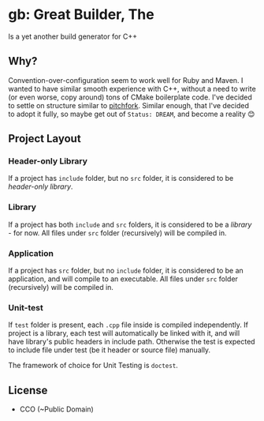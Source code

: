# gb: Great Builder, The

Is a yet another build generator for C++

## Why?

Convention-over-configuration seem to work well for Ruby and Maven. I wanted to have similar smooth experience with C++, without a need to write (or even worse, copy around) tons of CMake boilerplate code. I've decided to settle on structure similar to [pitchfork](https://github.com/vector-of-bool/pitchfork). Similar enough, that I've decided to adopt it fully, so maybe get out of `Status: DREAM`, and become a reality 😊

## Project Layout

### Header-only Library

If a project has `include` folder, but no `src` folder, it is considered to be _header-only library_.

### Library

If a project has both `include` and `src` folders, it is considered to be a _library_ - for now. All files under `src` folder (recursively) will be compiled in.

### Application

If a project has `src` folder, but no `include` folder, it is considered to be an application, and will compile to an executable. All files under `src` folder (recursively) will be compiled in.

### Unit-test

If `test` folder is present, each `.cpp` file inside is compiled independently. If project is a library, each test will automatically be linked with it, and will have library's public headers in include path. Otherwise the test is expected to include file under test (be it header or source file) manually.

The framework of choice for Unit Testing is `doctest`.

## License

- CCO (~Public Domain)
